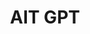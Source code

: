 ---
title: "AIT GPT"
version: 0.1
# layout: demo_detail
field: NLP
authors: Kanawut Kaewnoparat
description: A chatGPT-like bot for Asian Institute of Technology.  It aims to help propsective students and stakeholders to know more about AIT.
paper:  
publication_date: July 2023
featured: true
github: https://huggingface.co/spaces/Carlosito16/aitGPT/tree/main
draft: false
demo_url: https://aitgpt.brain.cs.ait.ac.th/
image: /img/demo/aitgpt.png
# demo_img: /img/demo/aitgpt-screenshot.png
# iframe:
# api: /js/demo/api.js
---